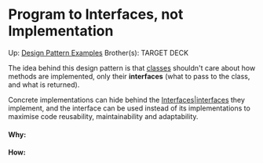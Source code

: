 # Program to Interfaces, not Implementation

Up: [Design Pattern Examples](design_pattern_examples)
Brother(s):
TARGET DECK

The idea behind this design pattern is that [classes](classes) shouldn't care about how methods are implemented, only their **interfaces** (what to pass to the class, and what is returned).

Concrete implementations can hide behind the [Interfaces|interfaces](interfaces|interfaces) they implement, and the interface can be used instead of its implementations to maximise code reusability, maintainability and adaptability.
































#### Why:
#### How:









